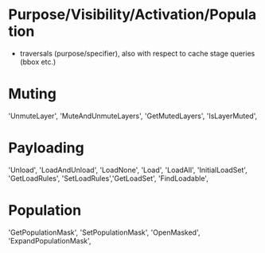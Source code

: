 # Purpose/Visibility/Activation/Population
- traversals (purpose/specifier), also with respect to cache stage queries (bbox etc.)

# Muting
'UnmuteLayer', 'MuteAndUnmuteLayers', 'GetMutedLayers', 'IsLayerMuted',
# Payloading
'Unload', 'LoadAndUnload', 'LoadNone',  'Load', 'LoadAll', 'InitialLoadSet',
'GetLoadRules', 'SetLoadRules','GetLoadSet',  'FindLoadable',  
# Population
'GetPopulationMask', 'SetPopulationMask',  'OpenMasked', 'ExpandPopulationMask', 